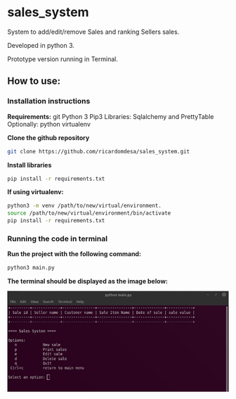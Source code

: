 # sales_system
System to add/edit/remove Sales and ranking Sellers sales.

Developed in python 3. 

Prototype version running in Terminal.

## How to use:

### Installation instructions

**Requirements:**
git
Python 3
Pip3
Libraries: Sqlalchemy and PrettyTable
Optionally: python virtualenv

**Clone the github repository**

````bash
git clone https://github.com/ricardomdesa/sales_system.git
````
**Install libraries**

````bash
pip install -r requirements.txt
````
**If using virtualenv:**

````bash
python3 -m venv /path/to/new/virtual/environment.
source /path/to/new/virtual/environment/bin/activate
pip install -r requirements.txt
````

### Running the code in terminal

**Run the project with the following command:**

````bash
python3 main.py
````
**The terminal should be displayed as the image below:**

![Alt text](imgs_readme/sales_sys.jpg?raw=true "Sales system")







